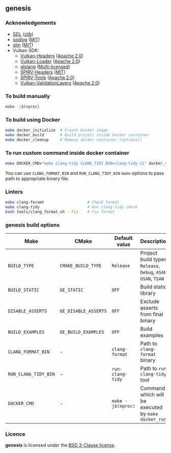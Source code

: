 ## genesis

### Acknowledgements

- [SDL](https://www.libsdl.org) ([zlib](https://www.libsdl.org/license.php))
- [spdlog](https://github.com/gabime/spdlog) ([MIT](https://github.com/gabime/spdlog/blob/v1.8.2/LICENSE))
- [glm](https://github.com/g-truc/glm) ([MIT](https://github.com/g-truc/glm/blob/0.9.9.8/copying.txt))
- Vulkan SDK:
  - [Vulkan-Headers](https://github.com/KhronosGroup/Vulkan-Headers) ([Apache 2.0](https://github.com/KhronosGroup/Vulkan-Headers/blob/sdk-1.2.162.0/LICENSE.txt))
  - [Vulkan-Loader](https://github.com/KhronosGroup/Vulkan-Loader) ([Apache 2.0](https://github.com/KhronosGroup/Vulkan-Loader/blob/sdk-1.2.162.0/LICENSE.txt))
  - [glslang](https://github.com/KhronosGroup/glslang) ([Multi-licensed](https://github.com/KhronosGroup/glslang/blob/11.1.0/LICENSE.txt))
  - [SPIRV-Headers](https://github.com/KhronosGroup/SPIRV-Headers) ([MIT](https://github.com/KhronosGroup/SPIRV-Headers/blob/1.5.4.raytracing.fixed/LICENSE))
  - [SPIRV-Tools](https://github.com/KhronosGroup/SPIRV-Tools) ([Apache 2.0](https://github.com/KhronosGroup/SPIRV-Tools/blob/v2020.6/LICENSE))
  - [Vulkan-ValidationLayers](https://github.com/KhronosGroup/Vulkan-ValidationLayers) ([Apache 2.0](https://github.com/KhronosGroup/Vulkan-ValidationLayers/blob/sdk-1.2.162.0/LICENSE.txt))

### To build manually

```bash
make -j$(nproc)
```

### To build using Docker

```bash
make docker_initialize  # Create Docker image
make docker_build       # Build project inside Docker container
make docker_cleenup     # Remove docker container (optional)
```

### To run custom command inside docker container

```bash
make DOCKER_CMD="make clang-tidy CLANG_TIDY_BIN=clang-tidy-11" docker_run
```

You can use `CLANG_FORMAT_BIN` and `RUN_CLANG_TIDY_BIN` `make` options to pass path to
appropriate binary file.

### Linters

```bash
make clang-foramt                   # Check format
make clang-tidy                     # Run clang-tidy check
bash tools/clang_format.sh --fix    # Fix format
```

### genesis build options

| Make | CMake | Default value| Description |
|------|-------|--------------|-------------|
| `BUILD_TYPE` | `CMAKE_BUILD_TYPE` | `Release` | Project build types: `Release`, `Debug`, `ASAN`, `USAN`, `TSAN` |
| `BUILD_STATIC` | `GE_STATIC` | `OFF` | Build static library |
| `DISABLE_ASSERTS` | `GE_DISABLE_ASSERTS` | `OFF` | Exclude asserts from final binary |
| `BUILD_EXAMPLES` | `GE_BUILD_EXAMPLES` | `OFF` | Build examples |
| `CLANG_FORMAT_BIN` | - | `clang-format` | Path to `clang-format` binary |
| `RUN_CLANG_TIDY_BIN` | - | `run-clang-tidy` | Path to `run-clang-tidy` tool |
| `DOCKER_CMD` | - | `make -j$(nproc)` | Command which will be executed by `make docker_run` |

### Licence

**genesis** is licensed under the [BSD 3-Clause license](LICENSE).
